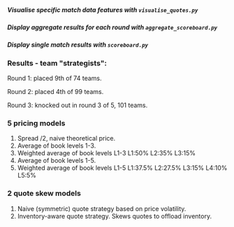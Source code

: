 
##### Visualise specific match data features with `visualise_quotes.py`
##### Display aggregate results for each round with `aggregate_scoreboard.py`
##### Display single match results with `scoreboard.py`

### Results - team "strategists":

Round 1: placed 9th of 74 teams.

Round 2: placed 4th of 99 teams.

Round 3: knocked out in round 3 of 5, 101 teams.

### 5 pricing models
1. Spread /2, naive theoretical price.
2. Average of book levels 1-3.
3. Weighted average of book levels L1-3 L1:50% L2:35% L3:15%
4. Average of book levels 1-5.
5. Weighted average of book levels L1-5 L1:37.5% L2:27.5% L3:15% L4:10% L5:5%

### 2 quote skew models
1. Naive (symmetric) quote strategy based on price volatility.
2. Inventory-aware quote strategy. Skews quotes to offload inventory.

